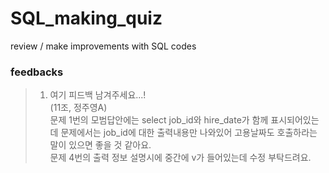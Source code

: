 # SQL_making_quiz

review / make improvements with SQL codes

### feedbacks
> 1. 여기 피드백 남겨주세요...! <br>
>(11조, 정주영A) <br>
>문제 1번의 모범답안에는 select job_id와 hire_date가 함께 표시되어있는데 문제에서는 job_id에 대한 출력내용만 나와있어 고용날짜도 호출하라는 말이 있으면 좋을 것 같아요. <br>
>문제 4번의 출력 정보 설명시에 중간에 v가 들어있는데 수정 부탁드려요. <br>
